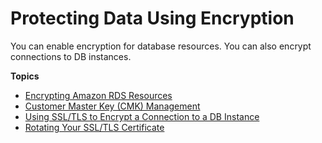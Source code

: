 # Protecting Data Using Encryption<a name="Encryption"></a>

You can enable encryption for database resources\. You can also encrypt connections to DB instances\.

**Topics**
+ [Encrypting Amazon RDS Resources](Overview.Encryption.md)
+ [Customer Master Key \(CMK\) Management](Overview.Encryption.Keys.md)
+ [Using SSL/TLS to Encrypt a Connection to a DB Instance](UsingWithRDS.SSL.md)
+ [Rotating Your SSL/TLS Certificate](UsingWithRDS.SSL-certificate-rotation.md)
